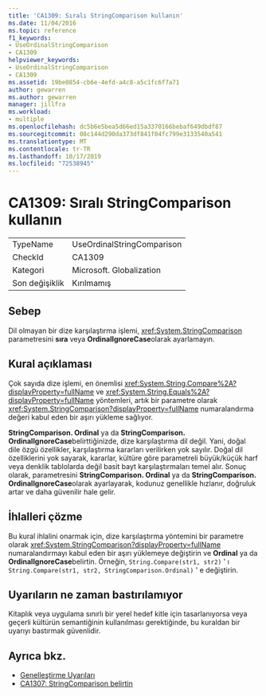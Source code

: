 ```yaml
---
title: 'CA1309: Sıralı StringComparison kullanın'
ms.date: 11/04/2016
ms.topic: reference
f1_keywords:
- UseOrdinalStringComparison
- CA1309
helpviewer_keywords:
- UseOrdinalStringComparison
- CA1309
ms.assetid: 19be0854-cb6e-4efd-a4c8-a5c1fc6f7a71
author: gewarren
ms.author: gewarren
manager: jillfra
ms.workload:
- multiple
ms.openlocfilehash: dc5b6e5bea5d66ed15a3370166bebaf649dbdf87
ms.sourcegitcommit: 08c144d290da373df841f04fc799e3133540a541
ms.translationtype: MT
ms.contentlocale: tr-TR
ms.lasthandoff: 10/17/2019
ms.locfileid: "72538945"
---
```

# <a name="ca1309-use-ordinal-stringcomparison"></a>CA1309: Sıralı StringComparison kullanın

|||
|-|-|
|TypeName|UseOrdinalStringComparison|
|CheckId|CA1309|
|Kategori|Microsoft. Globalization|
|Son değişiklik|Kırılmamış|

## <a name="cause"></a>Sebep

Dil olmayan bir dize karşılaştırma işlemi, <xref:System.StringComparison> parametresini **sıra** veya **OrdinalIgnoreCase**olarak ayarlamayın.

## <a name="rule-description"></a>Kural açıklaması
Çok sayıda dize işlemi, en önemlisi <xref:System.String.Compare%2A?displayProperty=fullName> ve <xref:System.String.Equals%2A?displayProperty=fullName> yöntemleri, artık bir parametre olarak <xref:System.StringComparison?displayProperty=fullName> numaralandırma değeri kabul eden bir aşırı yükleme sağlıyor.

**StringComparison. Ordinal** ya da **StringComparison. OrdinalIgnoreCase**belirttiğinizde, dize karşılaştırma dil değil. Yani, doğal dile özgü özellikler, karşılaştırma kararları verilirken yok sayılır. Doğal dil özelliklerini yok sayarak, kararlar, kültüre göre parametreli büyük/küçük harf veya denklik tablolarda değil basit bayt karşılaştırmaları temel alır. Sonuç olarak, parametresini **StringComparison. Ordinal** ya da **StringComparison. OrdinalIgnoreCase**olarak ayarlayarak, kodunuz genellikle hızlanır, doğruluk artar ve daha güvenilir hale gelir.

## <a name="how-to-fix-violations"></a>İhlalleri çözme
Bu kural ihlalini onarmak için, dize karşılaştırma yöntemini bir parametre olarak <xref:System.StringComparison?displayProperty=fullName> numaralandırmayı kabul eden bir aşırı yüklemeye değiştirin ve **Ordinal** ya da **OrdinalIgnoreCase**belirtin. Örneğin, `String.Compare(str1, str2)` ' ı `String.Compare(str1, str2, StringComparison.Ordinal)` ' e değiştirin.

## <a name="when-to-suppress-warnings"></a>Uyarıların ne zaman bastırılamıyor
Kitaplık veya uygulama sınırlı bir yerel hedef kitle için tasarlanıyorsa veya geçerli kültürün semantiğinin kullanılması gerektiğinde, bu kuraldan bir uyarıyı bastırmak güvenlidir.

## <a name="see-also"></a>Ayrıca bkz.

- [Genelleştirme Uyarıları](../code-quality/globalization-warnings.md)
- [CA1307: StringComparison belirtin](../code-quality/ca1307.md)
